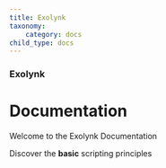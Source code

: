 ```yaml
---
title: Exolynk
taxonomy:
    category: docs
child_type: docs
---
```


### Exolynk

# Documentation

Welcome to the Exolynk Documentation

Discover the **basic** scripting principles
